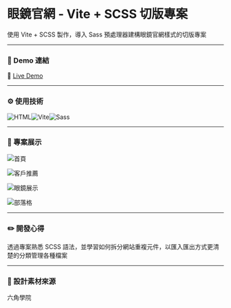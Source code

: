 
# 眼鏡官網 - Vite + SCSS 切版專案

使用 Vite + SCSS 製作，導入 Sass 預處理器建構眼鏡官網樣式的切版專案

---

### 🔗 Demo 連結

🔗 [Live Demo](https://amy6072698.github.io/glasses-site-layout/)

---

### ⚙️ 使用技術

![HTML](https://img.shields.io/badge/HTML5-E34F26?style=for-the-badge&logo=html5&logoColor=white)![Vite](https://img.shields.io/badge/Vite-B73BFE?style=for-the-badge&logo=vite&logoColor=FFD62E)![Sass](https://img.shields.io/badge/Sass-CC6699?style=for-the-badge&logo=sass&logoColor=white)

---

### 👀 專案展示

![首頁](https://cdn.discordapp.com/attachments/1379766613926088797/1379770379731603467/image.png?ex=684172cd&is=6840214d&hm=5565d258064dcfcbc28ceec7de650620876866149e5177cd32e9fccbd05997f1&)

![客戶推薦](https://cdn.discordapp.com/attachments/1379766613926088797/1379771153127833760/image.png?ex=68417385&is=68402205&hm=12b45498541860b834d21fe0d4ad3ce783f8986435504141a35b0390c6450d4f&)

![眼鏡展示](https://cdn.discordapp.com/attachments/1379766613926088797/1379770689783070730/image.png?ex=68417317&is=68402197&hm=f2aff1a4db21b5fd5df26c94937e9312a3510deb2ce94df061010172f4306f42&)

![部落格](https://cdn.discordapp.com/attachments/1379766613926088797/1379770875015987261/image.png?ex=68417343&is=684021c3&hm=7ee87b6dbf6b7293d18f4471bc87a353f486bf57f3de295a29fe8e685e8af06a&)

---

### ✏️ 開發心得

透過專案熟悉 SCSS 語法，並學習如何拆分網站重複元件，以匯入匯出方式更清楚的分類管理各種檔案

---

### 👏 設計素材來源

六角學院
